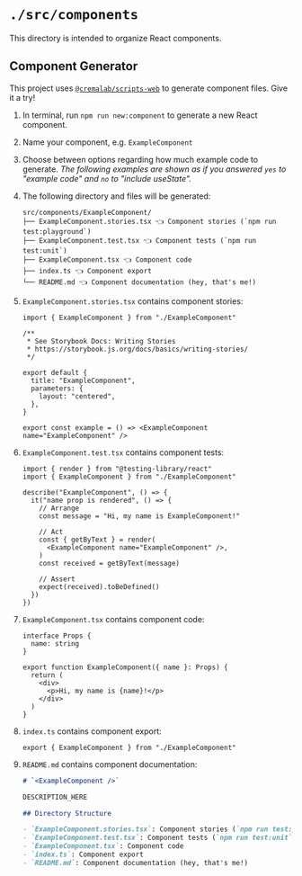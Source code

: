 # `./src/components`

This directory is intended to organize React components.

## Component Generator

This project uses [`@cremalab/scripts-web`](https://github.com/cremalab/scripts) to generate component files. Give it a try!

1. In terminal, run `npm run new:component` to generate a new React component.
2. Name your component, e.g. `ExampleComponent`
3. Choose between options regarding how much example code to generate. _The following examples are shown as if you answered `yes` to "example code" and `no` to "include useState"._
4. The following directory and files will be generated:

   ```
   src/components/ExampleComponent/
   ├── ExampleComponent.stories.tsx 👈 Component stories (`npm run test:playground`)
   ├── ExampleComponent.test.tsx 👈 Component tests (`npm run test:unit`)
   ├── ExampleComponent.tsx 👈 Component code
   ├── index.ts 👈 Component export
   └── README.md 👈 Component documentation (hey, that's me!)
   ```

5. `ExampleComponent.stories.tsx` contains component stories:

   ```tsx
   import { ExampleComponent } from "./ExampleComponent"

   /**
    * See Storybook Docs: Writing Stories
    * https://storybook.js.org/docs/basics/writing-stories/
    */

   export default {
     title: "ExampleComponent",
     parameters: {
       layout: "centered",
     },
   }

   export const example = () => <ExampleComponent name="ExampleComponent" />
   ```

6. `ExampleComponent.test.tsx` contains component tests:

   ```tsx
   import { render } from "@testing-library/react"
   import { ExampleComponent } from "./ExampleComponent"

   describe("ExampleComponent", () => {
     it("name prop is rendered", () => {
       // Arrange
       const message = "Hi, my name is ExampleComponent!"

       // Act
       const { getByText } = render(
         <ExampleComponent name="ExampleComponent" />,
       )
       const received = getByText(message)

       // Assert
       expect(received).toBeDefined()
     })
   })
   ```

7. `ExampleComponent.tsx` contains component code:

   ```tsx
   interface Props {
     name: string
   }

   export function ExampleComponent({ name }: Props) {
     return (
       <div>
         <p>Hi, my name is {name}!</p>
       </div>
     )
   }
   ```

8. `index.ts` contains component export:

   ```tsx
   export { ExampleComponent } from "./ExampleComponent"
   ```

9. `README.md` contains component documentation:

   ```md
   # `<ExampleComponent />`

   DESCRIPTION_HERE

   ## Directory Structure

   - `ExampleComponent.stories.tsx`: Component stories (`npm run test:playground`)
   - `ExampleComponent.test.tsx`: Component tests (`npm run test:unit`)
   - `ExampleComponent.tsx`: Component code
   - `index.ts`: Component export
   - `README.md`: Component documentation (hey, that's me!)
   ```
